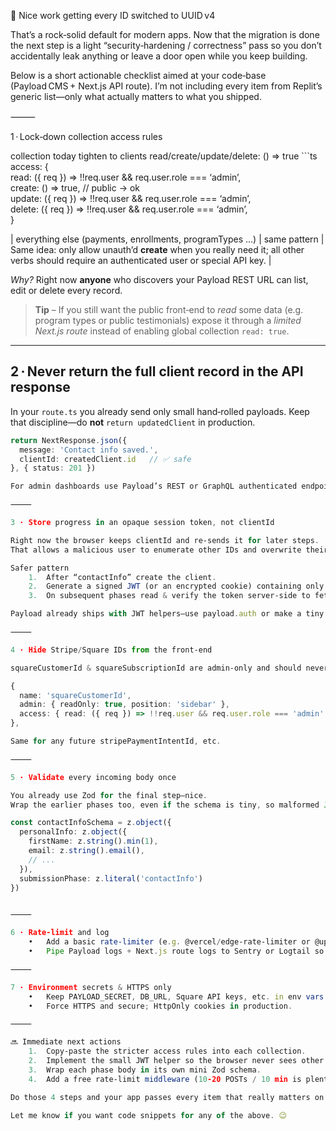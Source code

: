 🎉 Nice work getting every ID switched to UUID v4

That’s a rock‑solid default for modern apps. Now that the migration is done the next step is a light “security‑hardening / correctness” pass so you don’t accidentally leak anything or leave a door open while you keep building.

Below is a short actionable checklist aimed at your code‑base (Payload CMS + Next.js API route).
I’m not including every item from Replit’s generic list—only what actually matters to what you shipped.

⸻

1 · Lock‑down collection access rules

collection	today	tighten to
clients	read/create/update/delete: () => true	```ts
access: {		
read: ({ req })   => !!req.user && req.user.role === ‘admin’,		
create: ()        => true,                 // public -> ok		
update: ({ req }) => !!req.user && req.user.role === ‘admin’,		
delete: ({ req }) => !!req.user && req.user.role === ‘admin’,		
}		

| everything else (payments, enrollments, programTypes …) | same pattern | Same idea: only allow unauth’d **create** when you really need it; all other verbs should require an authenticated user or special API key. |

*Why?* Right now **anyone** who discovers your Payload REST URL can list, edit or delete every record.

> **Tip** – If you still want the public front‑end to *read* some data (e.g. program types or public testimonials) expose it through a *limited Next.js route* instead of enabling global collection `read: true`.

---

## 2 · Never return the full client record in the API response  

In your `route.ts` you already send only small hand‑rolled payloads. Keep that discipline—do **not** `return updatedClient` in production.

```ts
return NextResponse.json({
  message: 'Contact info saved.',
  clientId: createdClient.id   // ✅ safe
}, { status: 201 })

For admin dashboards use Payload’s REST or GraphQL authenticated endpoints instead.

⸻

3 · Store progress in an opaque session token, not clientId

Right now the browser keeps clientId and re‑sends it for later steps.
That allows a malicious user to enumerate other IDs and overwrite their records.

Safer pattern
	1.	After “contactInfo” create the client.
	2.	Generate a signed JWT (or an encrypted cookie) containing only that clientId.
	3.	On subsequent phases read & verify the token server‑side to fetch the right row.

Payload already ships with JWT helpers—use payload.auth or make a tiny custom signer.

⸻

4 · Hide Stripe/Square IDs from the front‑end

squareCustomerId & squareSubscriptionId are admin‑only and should never travel to the browser:

{
  name: 'squareCustomerId',
  admin: { readOnly: true, position: 'sidebar' },
  access: { read: ({ req }) => !!req.user && req.user.role === 'admin' }
},

Same for any future stripePaymentIntentId, etc.

⸻

5 · Validate every incoming body once

You already use Zod for the final step—nice.
Wrap the earlier phases too, even if the schema is tiny, so malformed JSON can’t reach the Payload layer.

const contactInfoSchema = z.object({
  personalInfo: z.object({
    firstName: z.string().min(1),
    email: z.string().email(),
    // ...
  }),
  submissionPhase: z.literal('contactInfo')
})


⸻

6 · Rate‑limit and log
	•	Add a basic rate‑limiter (e.g. @vercel/edge‑rate‑limiter or @upstash/ratelimit) on /api/enroll.
	•	Pipe Payload logs + Next.js route logs to Sentry or Logtail so you can spot abuse.

⸻

7 · Environment secrets & HTTPS only
	•	Keep PAYLOAD_SECRET, DB_URL, Square API keys, etc. in env vars (you already do).
	•	Force HTTPS and secure; HttpOnly cookies in production.

⸻

🔜 Immediate next actions
	1.	Copy‑paste the stricter access rules into each collection.
	2.	Implement the small JWT helper so the browser never sees other users’ IDs.
	3.	Wrap each phase body in its own mini Zod schema.
	4.	Add a free rate‑limit middleware (10‑20 POSTs / 10 min is plenty).

Do those 4 steps and your app passes every item that really matters on the Replit security list—all without slowing down your feature work.

Let me know if you want code snippets for any of the above. 😉